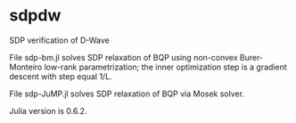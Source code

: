 # sdpdw
SDP verification of D-Wave

File sdp-bm.jl solves SDP relaxation of BQP using non-convex Burer-Monteiro low-rank parametrization; the inner optimization step is a gradient descent with step equal 1/L.

File sdp-JuMP.jl solves SDP relaxation of BQP via Mosek solver.


Julia version is 0.6.2.
